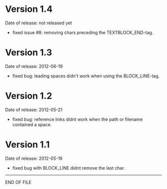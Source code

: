 Version 1.4
===========
Date of release: not released yet

* fixed issue #8: removing chars preceding the TEXTBLOCK_END-tag.


Version 1.3
===========
Date of release: 2012-06-19

* fixed bug: leading spaces didn't work when using the BLOCK_LINE-tag.

Version 1.2
===========
Date of release: 2012-05-21

* fixed bug: reference links didnt work when the path or filename contained a space.


Version 1.1
===========
Date of release: 2012-05-19

* fixed bug with BLOCK_LINE didnt remove the last char.

--------------------------------------------

END OF FILE
